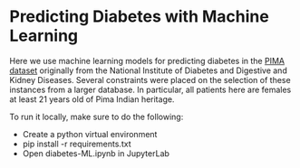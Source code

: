 # Predicting Diabetes with Machine Learning

Here we use machine learning models for predicting diabetes in the [PIMA dataset](https://www.kaggle.com/uciml/pima-indians-diabetes-database) originally from the National Institute of Diabetes and Digestive and Kidney Diseases. Several constraints were placed on the selection of these instances from a larger database. In particular, all patients here are females at least 21 years old of Pima Indian heritage.

To run it locally, make sure to do the following:

- Create a python virtual environment
- pip install -r requirements.txt
- Open diabetes-ML.ipynb in JupyterLab
